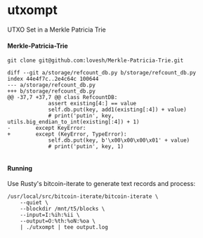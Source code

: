 # utxompt
UTXO Set in a Merkle Patricia Trie


#### Merkle-Patricia-Trie

    git clone git@github.com:lovesh/Merkle-Patricia-Trie.git

```
diff --git a/storage/refcount_db.py b/storage/refcount_db.py
index 44e4f7c..2e4c64c 100644
--- a/storage/refcount_db.py
+++ b/storage/refcount_db.py
@@ -37,7 +37,7 @@ class RefcountDB:
             assert existing[4:] == value
             self.db.put(key, add1(existing[:4]) + value)
             # print('putin', key, utils.big_endian_to_int(existing[:4]) + 1)
-        except KeyError:
+        except (KeyError, TypeError):
             self.db.put(key, b'\x00\x00\x00\x01' + value)
             # print('putin', key, 1)
 
```

#### Running

Use Rusty's bitcoin-iterate to generate text records and process:

    /usr/local/src/bitcoin-iterate/bitcoin-iterate \
        --quiet \
        --blockdir /mnt/t5/blocks \
        --input=I:%ih:%ii \
        --output=O:%th:%oN:%oa \
        | ./utxompt | tee output.log

